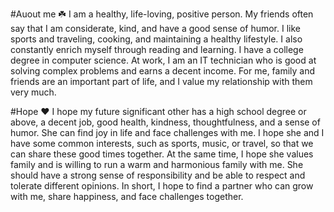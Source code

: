 #Auout me ☘️
I am a healthy, life-loving, positive person. My friends often say that I am considerate, kind, and have a good sense of humor. 
I like sports and traveling, cooking, and maintaining a healthy lifestyle. I also constantly enrich myself through reading and learning.
I have a college degree in computer science. At work, I am an IT technician who is good at solving complex problems and earns a decent income. 
For me, family and friends are an important part of life, and I value my relationship with them very much.

#Hope ❤️
I hope my future significant other has a high school degree or above, a decent job, good health, kindness, thoughtfulness, and a sense of humor. She can find joy in life and face challenges with me. 
I hope she and I have some common interests, such as sports, music, or travel, so that we can share these good times together. 
At the same time, I hope she values ​​family and is willing to run a warm and harmonious family with me. She should have a strong sense of responsibility and be able to respect and tolerate different opinions. 
In short, I hope to find a partner who can grow with me, share happiness, and face challenges together.

